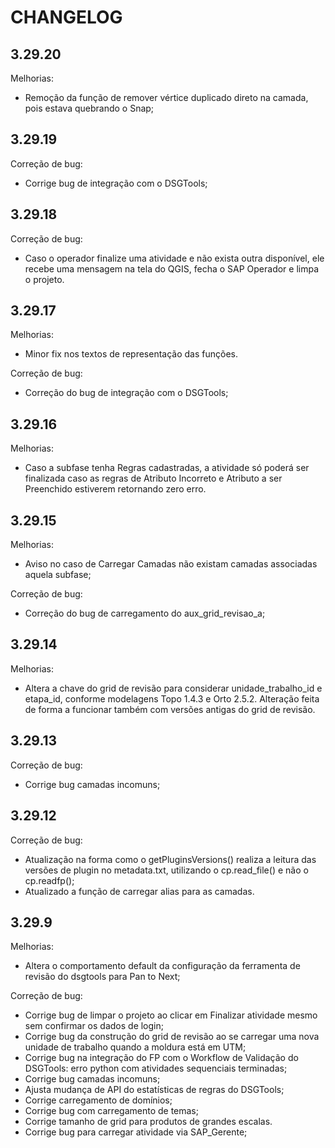 # CHANGELOG

## 3.29.20

Melhorias:
- Remoção da função de remover vértice duplicado direto na camada, pois estava quebrando o Snap;

## 3.29.19

Correção de bug:
- Corrige bug de integração com o DSGTools;

## 3.29.18

Correção de bug:
- Caso o operador finalize uma atividade e não exista outra disponível, ele recebe uma mensagem na tela do QGIS, fecha o SAP Operador e limpa o projeto.

## 3.29.17

Melhorias:
- Minor fix nos textos de representação das funções.

Correção de bug:
- Correção do bug de integração com o DSGTools;

## 3.29.16

Melhorias:
- Caso a subfase tenha Regras cadastradas, a atividade só poderá ser finalizada caso as regras de Atributo Incorreto e Atributo a ser Preenchido estiverem retornando zero erro.

## 3.29.15

Melhorias:
- Aviso no caso de Carregar Camadas não existam camadas associadas aquela subfase;

Correção de bug:
- Correção do bug de carregamento do aux_grid_revisao_a;

## 3.29.14

Melhorias:
- Altera a chave do grid de revisão para considerar unidade_trabalho_id e etapa_id, conforme modelagens Topo 1.4.3 e Orto 2.5.2. Alteração feita de forma a funcionar também com versões antigas do grid de revisão.

## 3.29.13

Correção de bug:

- Corrige bug camadas incomuns;

## 3.29.12

Correção de bug:

- Atualização na forma como o getPluginsVersions() realiza a leitura das versões de plugin no metadata.txt, utilizando o cp.read_file() e não o cp.readfp();
- Atualizado a função de carregar alias para as camadas.

## 3.29.9

Melhorias:

- Altera o comportamento default da configuração da ferramenta de revisão do dsgtools para Pan to Next;

Correção de bug:

- Corrige bug de limpar o projeto ao clicar em Finalizar atividade mesmo sem confirmar os dados de login;
- Corrige bug da construção do grid de revisão ao se carregar uma nova unidade de trabalho quando a moldura está em UTM;
- Corrige bug na integração do FP com o Workflow de Validação do DSGTools: erro python com atividades sequenciais terminadas;
- Corrige bug camadas incomuns;
- Ajusta mudança de API do estatísticas de regras do DSGTools;
- Corrige carregamento de domínios;
- Corrige bug com carregamento de temas;
- Corrige tamanho de grid para produtos de grandes escalas.
- Corrige bug para carregar atividade via SAP_Gerente;